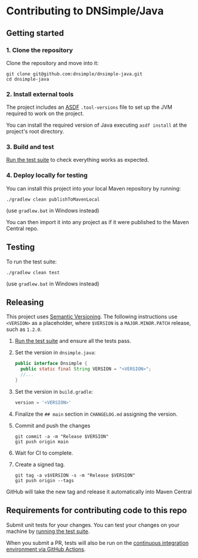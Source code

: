 # Contributing to DNSimple/Java

## Getting started

### 1. Clone the repository

Clone the repository and move into it:

```shell
git clone git@github.com:dnsimple/dnsimple-java.git
cd dnsimple-java
```

### 2. Install external tools

The project includes an [ASDF](https://github.com/asdf-vm/asdf) `.tool-versions` file to set up the JVM required to work on the project.

You can install the required version of Java executing `asdf install` at the project's root directory.

### 3. Build and test

[Run the test suite](#testing) to check everything works as expected.

### 4. Deploy locally for testing

You can install this project into your local Maven repository by running:

```shell
./gradlew clean publishToMavenLocal
```

(use `gradlew.bat` in Windows instead)

You can then import it into any project as if it were published to the Maven Central repo.

## Testing

To run the test suite:

```shell
./gradlew clean test
```

(use `gradlew.bat` in Windows instead)

## Releasing

This project uses [Semantic Versioning](https://semver.org/). The following instructions use `<VERSION>` as a placeholder, where `$VERSION` is a `MAJOR.MINOR.PATCH` release, such as `1.2.0`.

1. [Run the test suite](#testing) and ensure all the tests pass.
1. Set the version in `dnsimple.java`:

    ```java
    public interface Dnsimple {
      public static final String VERSION = "<VERSION>";
      //...
    }
    ```

1. Set the version in `build.gradle`:

    ```groovy
    version = '<VERSION>'
    ```

1. Finalize the `## main` section in `CHANGELOG.md` assigning the version.
1. Commit and push the changes

    ```shell
    git commit -a -m "Release $VERSION"
    git push origin main
    ```

1. Wait for CI to complete.
1. Create a signed tag.

    ```shell
    git tag -a v$VERSION -s -m "Release $VERSION"
    git push origin --tags
    ```

GitHub will take the new tag and release it automatically into Maven Central

## Requirements for contributing code to this repo

Submit unit tests for your changes. You can test your changes on your machine by [running the test suite](#testing).

When you submit a PR, tests will also be run on the [continuous integration environment via GitHub Actions](https://github.com/dnsimple/dnsimple-java/actions).
